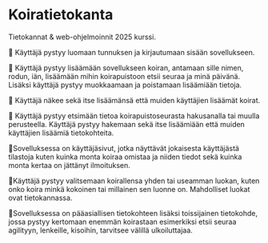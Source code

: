 # Koiratietokanta
Tietokannat &amp; web-ohjelmoinnit 2025 kurssi.

🐾 Käyttäjä pystyy luomaan tunnuksen ja kirjautumaan sisään sovellukseen.

🐾 Käyttäjä pystyy lisäämään sovellukseen koiran, antamaan sille nimen, rodun, iän, lisäämään mihin koirapuistoon etsii seuraa ja minä päivänä. Lisäksi käyttäjä pystyy muokkaamaan ja poistamaan lisäämiään tietoja.

🐾 Käyttäjä näkee sekä itse lisäämänsä että muiden käyttäjien lisäämät koirat.

🐾 Käyttäjä pystyy etsimään tietoa koirapuistoseurasta hakusanalla tai muulla perusteella. Käyttäjä pystyy hakemaan sekä itse lisäämiään että muiden käyttäjien lisäämiä tietokohteita.

🐾Sovelluksessa on käyttäjäsivut, jotka näyttävät jokaisesta käyttäjästä tilastoja kuten kuinka monta koiraa omistaa ja niiden tiedot sekä kuinka monta kertaa on jättänyt ilmoituksen.

🐾Käyttäjä pystyy valitsemaan koirallensa yhden tai useamman luokan, kuten onko koira minkä kokoinen tai millainen sen luonne on. Mahdolliset luokat ovat tietokannassa.

🐾Sovelluksessa on pääasiallisen tietokohteen lisäksi toissijainen tietokohde, jossa pystyy kertomaan enemmän koirastaan esimerkiksi etsii seuraa agilityyn, lenkeille, kisoihin, tarvitsee välillä ulkoiluttajaa. 
